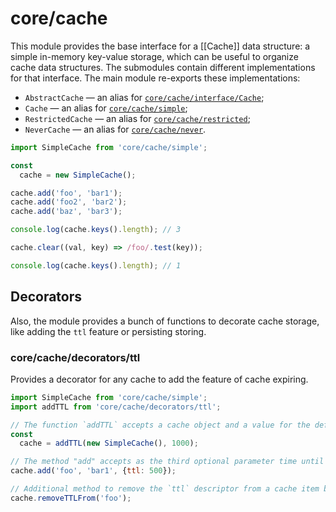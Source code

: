 # core/cache

This module provides the base interface for a [[Cache]] data structure: a simple in-memory key-value storage,
which can be useful to organize cache data structures.
The submodules contain different implementations for that interface. The main module re-exports these implementations:

* `AbstractCache` — an alias for [`core/cache/interface/Cache`](src_core_cache_interface.html);
* `Cache` — an alias for [`core/cache/simple`](src_core_cache_simple_index.html);
* `RestrictedCache` — an alias for [`core/cache/restricted`](src_core_cache_restricted_index.html);
* `NeverCache` — an alias for [`core/cache/never`](src_core_cache_never_index.html).

```js
import SimpleCache from 'core/cache/simple';

const
  cache = new SimpleCache();

cache.add('foo', 'bar1');
cache.add('foo2', 'bar2');
cache.add('baz', 'bar3');

console.log(cache.keys().length); // 3

cache.clear((val, key) => /foo/.test(key));

console.log(cache.keys().length); // 1
```

## Decorators

Also, the module provides a bunch of functions to decorate cache storage, like adding the `ttl` feature or persisting storing.

### core/cache/decorators/ttl

Provides a decorator for any cache to add the feature of cache expiring.

```js
import SimpleCache from 'core/cache/simple';
import addTTL from 'core/cache/decorators/ttl';

// The function `addTTL` accepts a cache object and a value for the default TTL as the second argument
const
  cache = addTTL(new SimpleCache(), 1000);

// The method "add" accepts as the third optional parameter time until expiring the item to store in milliseconds.
cache.add('foo', 'bar1', {ttl: 500});

// Additional method to remove the `ttl` descriptor from a cache item by the specified key
cache.removeTTLFrom('foo');
```
